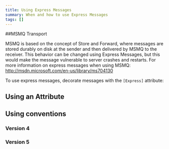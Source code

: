 ```yaml
---
title: Using Express Messages
summary: When and how to use Express Messages
tags: []
---
```


##MSMQ Transport

MSMQ is based on the concept of Store and Forward, where messages are stored durably on disk at the sender and then delivered by MSMQ to the receiver. This behavior can be changed using Express Messages, but this would make the message vulnerable to server crashes and restarts. For more information on express messages when using MSMQ: http://msdn.microsoft.com/en-us/library/ms704130

To use express messages, decorate messages with the `[Express]` attribute:

## Using an Attribute

<!-- import ExpressMessageAttributeV4 -->

## Using conventions

### Version 4

<!-- import ExpressMessageConventionV4 -->

### Version 5

<!-- import ExpressMessageConventionV5 -->

